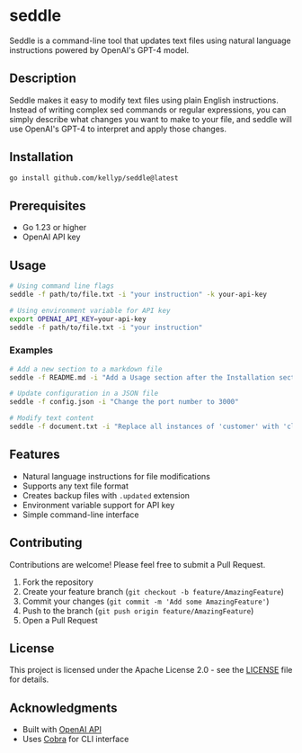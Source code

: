 # seddle

Seddle is a command-line tool that updates text files using natural language instructions powered by OpenAI's GPT-4 model.

## Description

Seddle makes it easy to modify text files using plain English instructions. Instead of writing complex sed commands or regular expressions, you can simply describe what changes you want to make to your file, and seddle will use OpenAI's GPT-4 to interpret and apply those changes.

## Installation

```bash
go install github.com/kellyp/seddle@latest
```

## Prerequisites

- Go 1.23 or higher
- OpenAI API key

## Usage

```bash
# Using command line flags
seddle -f path/to/file.txt -i "your instruction" -k your-api-key

# Using environment variable for API key
export OPENAI_API_KEY=your-api-key
seddle -f path/to/file.txt -i "your instruction"
```

### Examples

```bash
# Add a new section to a markdown file
seddle -f README.md -i "Add a Usage section after the Installation section"

# Update configuration in a JSON file
seddle -f config.json -i "Change the port number to 3000"

# Modify text content
seddle -f document.txt -i "Replace all instances of 'customer' with 'client'"
```

## Features

- Natural language instructions for file modifications
- Supports any text file format
- Creates backup files with `.updated` extension
- Environment variable support for API key
- Simple command-line interface

## Contributing

Contributions are welcome! Please feel free to submit a Pull Request.

1. Fork the repository
2. Create your feature branch (`git checkout -b feature/AmazingFeature`)
3. Commit your changes (`git commit -m 'Add some AmazingFeature'`)
4. Push to the branch (`git push origin feature/AmazingFeature`)
5. Open a Pull Request

## License

This project is licensed under the Apache License 2.0 - see the [LICENSE](LICENSE) file for details.

## Acknowledgments

- Built with [OpenAI API](https://openai.com/api/)
- Uses [Cobra](https://github.com/spf13/cobra) for CLI interface